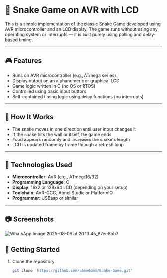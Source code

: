 # 🐍 Snake Game on AVR with LCD

This is a simple implementation of the classic Snake Game developed using AVR microcontroller and an LCD display. The game runs without using any operating system or interrupts — it is built purely using polling and delay-based timing.

---

## 🎮 Features

- Runs on AVR microcontroller (e.g., ATmega series)
- Display output on an alphanumeric or graphical LCD
- Game logic written in C (no OS or RTOS)
- Controlled using basic input buttons
- Self-contained timing logic using delay functions (no interrupts)

---

## 🧠 How It Works

- The snake moves in one direction until user input changes it
- If the snake hits the wall or itself, the game ends
- Food appears randomly and increases the snake's length
- LCD is updated frame by frame through a refresh loop

---

## 🧰 Technologies Used

- **Microcontroller**: AVR (e.g., ATmega16/32)
- **Programming Language**: C
- **Display**: 16x2 or 128x64 LCD (depending on your setup)
- **Toolchain**: AVR-GCC, Atmel Studio or PlatformIO
- **Programmer**: USBasp or similar

---
## 📷 Screenshots
![WhatsApp Image 2025-08-06 at 20 13 45_67ee8bb7](https://github.com/user-attachments/assets/75668376-7d99-47aa-98c9-91e624148273)



## 🚀 Getting Started

1. Clone the repository:
   ```bash
   git clone 'https://github.com/ahmeddmm/Snake-Game.git'

